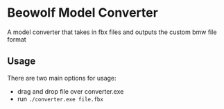 # Beowolf Model Converter

A model converter that takes in fbx files and outputs the custom bmw file format

## Usage

There are two main options for usage:
- drag and drop file over converter.exe
- run `./converter.exe file.fbx`
